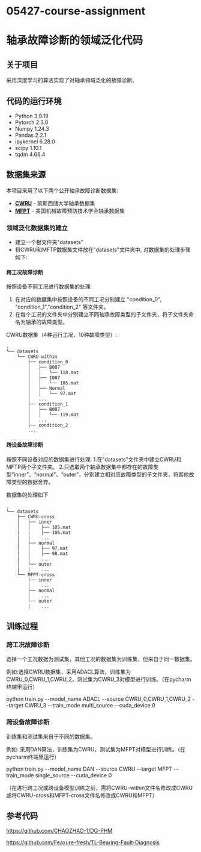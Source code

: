 # 05427-course-assignment

# 轴承故障诊断的领域泛化代码

<!-- ABOUT THE PROJECT -->
## 关于项目

采用深度学习的算法实现了对轴承领域泛化的故障诊断。

## 代码的运行环境

- Python 3.9.19
-  Pytorch 2.3.0
-  Numpy 1.24.3
-  Pandas 2.2.1
-  ipykernel 6.28.0
-  scipy 1.10.1
-  tqdm 4.66.4

## 数据集来源  
本项目采用了以下两个公开轴承故障诊断数据集:
- **[CWRU](https://engineering.case.edu/bearingdatacenter)** - 凯斯西储大学轴承数据集
- **[MFPT](https://www.mfpt.org/fault-data-sets)** - 美国机械故障预防技术学会轴承数据集


### 领域泛化数据集的建立
- 建立一个根文件夹"datasets" 
- 将CWRU和MFTP数据集文件放在"datasets"文件夹中, 对数据集的处理步骤如下:

#### 跨工况故障诊断
按照设备不同工况进行数据集的处理:
1. 在对应的数据集中按照设备的不同工况分别建立 "condition_0", "condition_1","condition_2" 等文件夹。
2. 在每个工况的文件夹中分别建立不同轴承故障类型的子文件夹，将子文件夹命名为轴承的故障类型。

CWRU数据集（4种运行工况、10种故障类型）:
```
.
└── datasets
    └── CWRU-within
        ├── condition_0
        │   ├── B007
        │   │   └── 118.mat
        │   ├── I007
        │   │   └── 105.mat
        │   ├── Normal
        │   │   └── 97.mat
        │   ...
        ├── condition_1
        │   ├── B007
        │   │   └── 119.mat
        │   ...
        ├── condition_2
        ...
```

#### 跨设备故障诊断
按照不同设备对应的数据集进行处理:
1.在"datasets"文件夹中建立CWRU和MFTP两个子文件夹。
2.只选取两个轴承数据集中都存在的故障类型“inner”、“normal”、“outer”，分别建立相对应故障类型的子文件夹，将其他故障类型的数据舍弃。

数据集的处理如下  
```
.
└── datasets
    ├── CWRU-cross
    │   ├── inner
    |   |    ├── 105.mat
    |   |    |── 106.mat
    |   |    ...
    │   ├── normal
    │   │    ├── 97.mat
    |   |    |── 98.mat
    |   |    ...
    │   └── outer
    |   |    ...
    └── MFPT-cross
        ├── inner
        |    ...
        ├── normal
        |    ...
        └── outer
        |    ...
```

## 训练过程
### 跨工况故障诊断
选择一个工况数据为测试集，其他工况的数据集为训练集，但来自于同一数据集。

例如:选择CWRU数据集，采用ADACL算法，训练集为CWRU_0,CWRU_1,CWRU_2，测试集为CWRU_3对模型进行训练。（在pycharm终端里运行）

python train.py --model_name ADACL --source CWRU_0,CWRU_1,CWRU_2  --target CWRU_3 --train_mode multi_source --cuda_device 0 


### 跨设备故障诊断
训练集和测试集来自于不同的数据集。

例如: 采用DAN算法，训练集为CWRU，测试集为MFPT对模型进行训练。（在pycharm终端里运行）

python train.py --model_name DAN --source CWRU --target MFPT --train_mode single_source --cuda_device 0

（在进行跨工况或跨设备模型训练之前，需将CWRU-within文件名修改成CWRU或将CWRU-cross和MFPT-cross文件名修改成CWRU和MFPT）  
## 参考代码  
https://github.com/CHAOZHAO-1/DG-PHM  

https://github.com/Feaxure-fresh/TL-Bearing-Fault-Diagnosis



